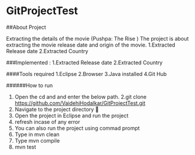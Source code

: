 # GitProjectTest
##About Project

Extracting the details of the movie (Pushpa: The Rise )
 The project is about extracting the movie release date and origin of the movie.
 1.Extracted Release date 
 2.Extracted Country
 
 ###Implemented :
 1.Extracted Release date 
 2.Extracted Country
 
 ####Tools required 
 1.Eclipse 
 2.Browser 
 3.Java installed 
 4.Git Hub 
 
 ######How to run 
 1. Open the cd and and enter the below path.
 2.git clone https://github.com/VaidehiHodalkar/GitProjectTest.git
 3. Navigate to the project directory 📁 
 4. Open the project in Eclipse and run the project 
 5. refresh incase of any error 
 6. You can also run the project using commad prompt 
 7. Type in mvn clean
 8. Type mvn compile
 9. mvn test 





 
 
